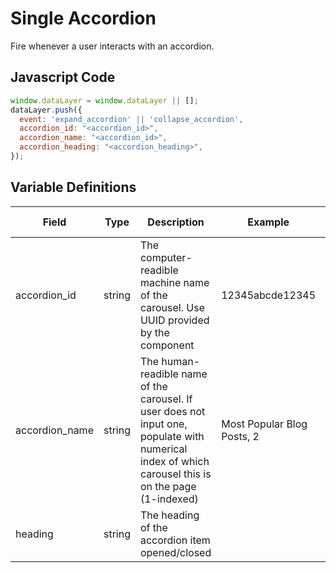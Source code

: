 # Single Accordion

Fire whenever a user interacts with an accordion.

## Javascript Code

```js
window.dataLayer = window.dataLayer || [];
dataLayer.push({
  event: 'expand_accordion' || 'collapse_accordion',
  accordion_id: "<accordion_id>",
  accordion_name: "<accordion_id>",
  accordion_heading: "<accordion_heading>",
});
```

## Variable Definitions

|Field|Type|Description|Example|Pattern|Min Length|Max Length|Minimum|Maximum|Multiple Of|
| --- | --- | --- | --- | --- | --- | --- | --- | --- | --- |
|accordion_id|string|The computer-readible machine name of the carousel. Use UUID provided by the component|12345abcde12345|required|
|accordion_name|string|The human-readible name of the carousel. If user does not input one, populate with numerical index of which carousel this is on the page (1-indexed)|Most Popular Blog Posts, 2|preferred|
|heading|string|The heading of the accordion item opened/closed||